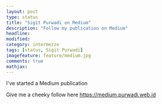 ```yaml
---
layout: post
type: status
title: "Sigit Purwadi on Medium"
description: "Follow my publication on Medium"
headline: 
modified: 
category: intermezzo
tags: [status, Sigit Purwadi]
imagefeature: feature/medium.jpg
comments: true
mathjax: 
---
```


I've started a Medium publication

Give me a cheeky follow here https://medium.purwadi.web.id
